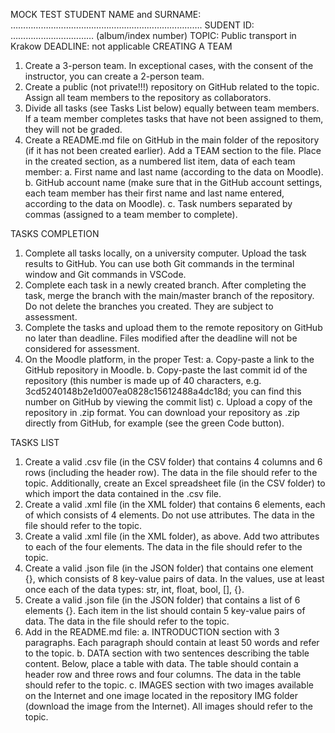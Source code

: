 MOCK TEST 
STUDENT NAME and SURNAME: …………………………………………………………………. 
SUDENT ID: …………………………… (album/index number) 
TOPIC: Public transport in Krakow 
DEADLINE: not applicable 
CREATING A TEAM 
1. Create a 3-person team. In exceptional cases, with the consent of the instructor, 
you can create a 2-person team. 
2. Create a public (not private!!!) repository on GitHub related to the topic. Assign 
all team members to the repository as collaborators. 
3. Divide all tasks (see Tasks List below) equally between team members. If a team 
member completes tasks that have not been assigned to them, they will not be 
graded. 
4. Create a README.md file on GitHub in the main folder of the repository (if it has 
not been created earlier). Add a TEAM section to the file. Place in the created 
section, as a numbered list item, data of each team member: 
a. First name and last name (according to the data on Moodle). 
b. GitHub account name (make sure that in the GitHub account settings, 
each team member has their first name and last name entered, according 
to the data on Moodle). 
c. Task numbers separated by commas (assigned to a team member to 
complete). 

TASKS COMPLETION 


1. Complete all tasks locally, on a university computer. Upload the task results to 
GitHub. You can use both Git commands in the terminal window and Git 
commands in VSCode. 
2. Complete each task in a newly created branch. After completing the task, merge 
the branch with the main/master branch of the repository. Do not delete the 
branches you created. They are subject to assessment. 
3. Complete the tasks and upload them to the remote repository on GitHub no later 
than deadline. Files modified after the deadline will not be considered for 
assessment. 
4. On the Moodle platform, in the proper Test: 
a. Copy-paste a link to the GitHub repository in Moodle. 
b. Copy-paste the last commit id of the repository (this number is made up 
of 40 characters, e.g. 3cd5240148b2e1d007ea0828c15612488a4dc18d; 
you can find this number on GitHub by viewing the commit list) 
c. Upload a copy of the repository in .zip format. You can download your 
repository as .zip directly from GitHub, for example (see the green Code 
button). 

TASKS LIST 


1. Create a valid .csv file (in the CSV folder) that contains 4 columns and 6 rows 
(including the header row). The data in the file should refer to the topic. 
Additionally, create an Excel spreadsheet file (in the CSV folder) to which import 
the data contained in the .csv file. 
2. Create a valid .xml file (in the XML folder) that contains 6 elements, each of which 
consists of 4 elements. Do not use attributes. The data in the file should refer to 
the topic. 
3. Create a valid .xml file (in the XML folder), as above. Add two attributes to each of 
the four elements. The data in the file should refer to the topic. 
4. Create a valid .json file (in the JSON folder) that contains one element {}, which 
consists of 8 key-value pairs of data. In the values, use at least once each of the 
data types: str, int, float, bool, [], {}. 
5. Create a valid .json file (in the JSON folder) that contains a list of 6 elements {}. 
Each item in the list should contain 5 key-value pairs of data. The data in the file 
should refer to the topic. 
6. Add in the README.md file: 
a. INTRODUCTION section with 3 paragraphs. Each paragraph should contain at 
least 50 words and refer to the topic. 
b. DATA section with two sentences describing the table content. Below, place a 
table with data. The table should contain a header row and three rows and 
four columns. The data in the table should refer to the topic. 
c. IMAGES section with two images available on the Internet and one image 
located in the repository IMG folder (download the image from the Internet). 
All images should refer to the topic. 